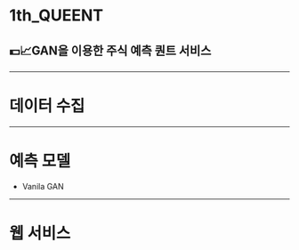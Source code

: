 # 1th_QUEENT

## 💵📈GAN을 이용한 주식 예측 퀀트 서비스
-------------------------------

# 데이터 수집

------------------
# 예측 모델
* Vanila GAN

------------------
# 웹 서비스
